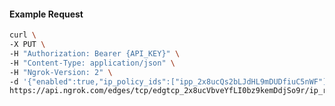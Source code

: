 <!-- Code generated for API Clients. DO NOT EDIT. -->

#### Example Request

```bash
curl \
-X PUT \
-H "Authorization: Bearer {API_KEY}" \
-H "Content-Type: application/json" \
-H "Ngrok-Version: 2" \
-d '{"enabled":true,"ip_policy_ids":["ipp_2x8ucQs2bLJdHL9mDUDfiuC5nWF"]}' \
https://api.ngrok.com/edges/tcp/edgtcp_2x8ucVbveYfLI0bz9kemDdjSo9r/ip_restriction
```
